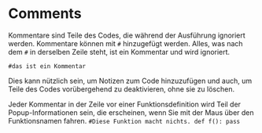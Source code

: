 # Comments
Kommentare sind Teile des Codes, die während der Ausführung ignoriert werden.
Kommentare können mit `#` hinzugefügt werden. Alles, was nach dem `#` in derselben Zeile steht, ist ein Kommentar und wird ignoriert.

`#das ist ein Kommentar`

Dies kann nützlich sein, um Notizen zum Code hinzuzufügen und auch, um Teile des Codes vorübergehend zu deaktivieren, ohne sie zu löschen.

Jeder Kommentar in der Zeile vor einer Funktionsdefinition wird Teil der Popup-Informationen sein, die erscheinen, wenn Sie mit der Maus über den Funktionsnamen fahren.
`#Diese Funktion macht nichts.
def f():
    pass`
